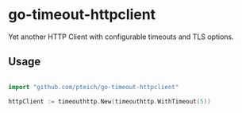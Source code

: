 # go-timeout-httpclient
Yet another HTTP Client with configurable timeouts and TLS options.

## Usage
```go

import "github.com/pteich/go-timeout-httpclient"

httpClient := timeouthttp.New(timeouthttp.WithTimeout(5))
```
